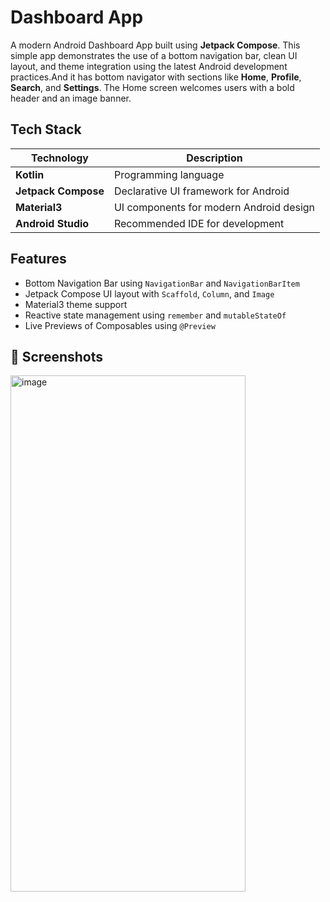# Dashboard App

A modern Android Dashboard App built using **Jetpack Compose**. This simple app demonstrates the use of a bottom navigation bar, clean UI layout, and theme integration using the latest Android development practices.And it has bottom navigator with  sections like **Home**, **Profile**, **Search**, and **Settings**. The Home screen welcomes users with a bold header and an image banner.

##  Tech Stack

| Technology     | Description                                  |
|----------------|----------------------------------------------|
| **Kotlin**     | Programming language                         |
| **Jetpack Compose** | Declarative UI framework for Android     |
| **Material3**  | UI components for modern Android design      |
| **Android Studio** | Recommended IDE for development         |


## Features

-  Bottom Navigation Bar using `NavigationBar` and `NavigationBarItem`
-  Jetpack Compose UI layout with `Scaffold`, `Column`, and `Image`
-  Material3 theme support
-  Reactive state management using `remember` and `mutableStateOf`
-  Live Previews of Composables using `@Preview`

## 📸 Screenshots

<img width="376" height="826" alt="image" src="https://github.com/user-attachments/assets/781386e8-f705-4b62-a490-8095169c29a9" />

